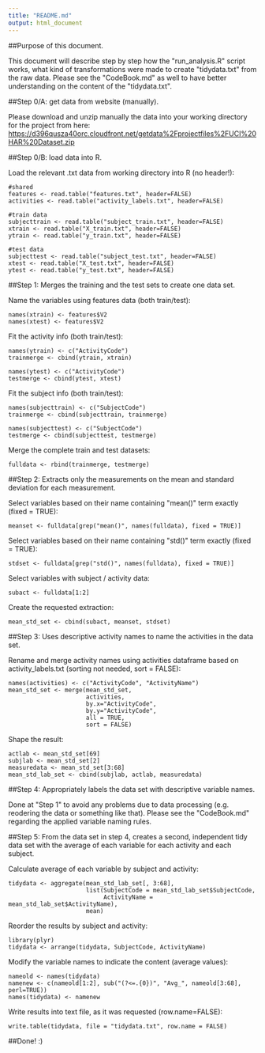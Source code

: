 ```yaml
---
title: "README.md"
output: html_document
---
```


##Purpose of this document.

This document will describe step by step how the "run_analysis.R" script works, what kind of transformations were made to create "tidydata.txt" from the raw data. Please see the "CodeBook.md" as well to have better understanding on the content of the "tidydata.txt".


##Step 0/A: get data from website (manually).

Please download and unzip manually the data into your working directory for the project from here:
https://d396qusza40orc.cloudfront.net/getdata%2Fprojectfiles%2FUCI%20HAR%20Dataset.zip


##Step 0/B: load data into R.

Load the relevant .txt data from working directory into R (no header!):

```{r}
#shared
features <- read.table("features.txt", header=FALSE)
activities <- read.table("activity_labels.txt", header=FALSE)

#train data
subjecttrain <- read.table("subject_train.txt", header=FALSE)
xtrain <- read.table("X_train.txt", header=FALSE)
ytrain <- read.table("y_train.txt", header=FALSE)

#test data
subjecttest <- read.table("subject_test.txt", header=FALSE)
xtest <- read.table("X_test.txt", header=FALSE)
ytest <- read.table("y_test.txt", header=FALSE)
```

##Step 1: Merges the training and the test sets to create one data set.

Name the variables using features data (both train/test):

```{r}
names(xtrain) <- features$V2
names(xtest) <- features$V2
```

Fit the activity info (both train/test):

```{r}
names(ytrain) <- c("ActivityCode")
trainmerge <- cbind(ytrain, xtrain)

names(ytest) <- c("ActivityCode")
testmerge <- cbind(ytest, xtest)
```

Fit the subject info (both train/test):

```{r}
names(subjecttrain) <- c("SubjectCode")
trainmerge <- cbind(subjecttrain, trainmerge)

names(subjecttest) <- c("SubjectCode")
testmerge <- cbind(subjecttest, testmerge)
```

Merge the complete train and test datasets:
```{r}
fulldata <- rbind(trainmerge, testmerge)
```

##Step 2: Extracts only the measurements on the mean and standard deviation for each measurement.

Select variables based on their name containing "mean()" term exactly (fixed = TRUE):

```{r}
meanset <- fulldata[grep("mean()", names(fulldata), fixed = TRUE)]
```

Select variables based on their name containing "std()" term exactly (fixed = TRUE):

```{r}
stdset <- fulldata[grep("std()", names(fulldata), fixed = TRUE)]
```

Select variables with subject / activity data:

```{r}
subact <- fulldata[1:2]
```

Create the requested extraction:

```{r}
mean_std_set <- cbind(subact, meanset, stdset)
```

##Step 3: Uses descriptive activity names to name the activities in the data set.

Rename and merge activity names using activities dataframe based on activity_labels.txt (sorting not needed, sort = FALSE): 

```{r}
names(activities) <- c("ActivityCode", "ActivityName")
mean_std_set <- merge(mean_std_set, 
                      activities, 
                      by.x="ActivityCode",
                      by.y="ActivityCode",
                      all = TRUE, 
                      sort = FALSE)
```

Shape the result:

```{r}
actlab <- mean_std_set[69]
subjlab <- mean_std_set[2]
measuredata <- mean_std_set[3:68]
mean_std_lab_set <- cbind(subjlab, actlab, measuredata)
```

##Step 4: Appropriately labels the data set with descriptive variable names. 

Done at "Step 1" to avoid any problems due to data processing (e.g. reodering the data or something like that). Please see the "CodeBook.md" regarding the applied variable naming rules.


##Step 5: From the data set in step 4, creates a second, independent tidy data set with the average of each variable for each activity and each subject.


Calculate average of each variable by subject and activity:

```{r}
tidydata <- aggregate(mean_std_lab_set[, 3:68], 
                      list(SubjectCode = mean_std_lab_set$SubjectCode, 
                           ActivityName = mean_std_lab_set$ActivityName),
                      mean)
```

Reorder the results by subject and activity:

```{r}
library(plyr)
tidydata <- arrange(tidydata, SubjectCode, ActivityName)
```

Modify the variable names to indicate the content (average values):

```{r}
nameold <- names(tidydata)
namenew <- c(nameold[1:2], sub("(?<=.{0})", "Avg_", nameold[3:68], perl=TRUE))
names(tidydata) <- namenew
```

Write results into text file, as it was requested (row.name=FALSE):

```{r}
write.table(tidydata, file = "tidydata.txt", row.name = FALSE)
```

##Done! :)

